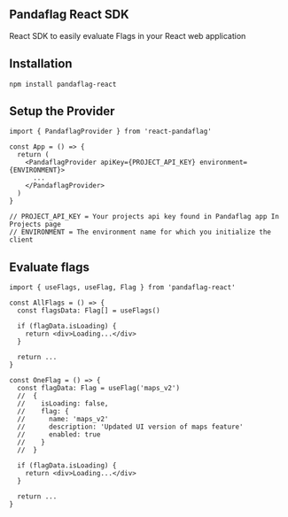 ## Pandaflag React SDK

React SDK to easily evaluate Flags in your React web application

## Installation

```
npm install pandaflag-react
```

## Setup the Provider

```tsx
import { PandaflagProvider } from 'react-pandaflag'

const App = () => {
  return (
    <PandaflagProvider apiKey={PROJECT_API_KEY} environment={ENVIRONMENT}>
      ...
    </PandaflagProvider>
  )
}

// PROJECT_API_KEY = Your projects api key found in Pandaflag app In Projects page
// ENVIRONMENT = The environment name for which you initialize the client
```

## Evaluate flags

```tsx
import { useFlags, useFlag, Flag } from 'pandaflag-react'

const AllFlags = () => {
  const flagsData: Flag[] = useFlags()

  if (flagData.isLoading) {
    return <div>Loading...</div>
  }

  return ...
}

const OneFlag = () => {
  const flagData: Flag = useFlag('maps_v2')
  //  {
  //    isLoading: false,
  //    flag: {
  //      name: 'maps_v2'
  //      description: 'Updated UI version of maps feature'
  //      enabled: true
  //    }
  //  }

  if (flagData.isLoading) {
    return <div>Loading...</div>
  }

  return ...
}
```
